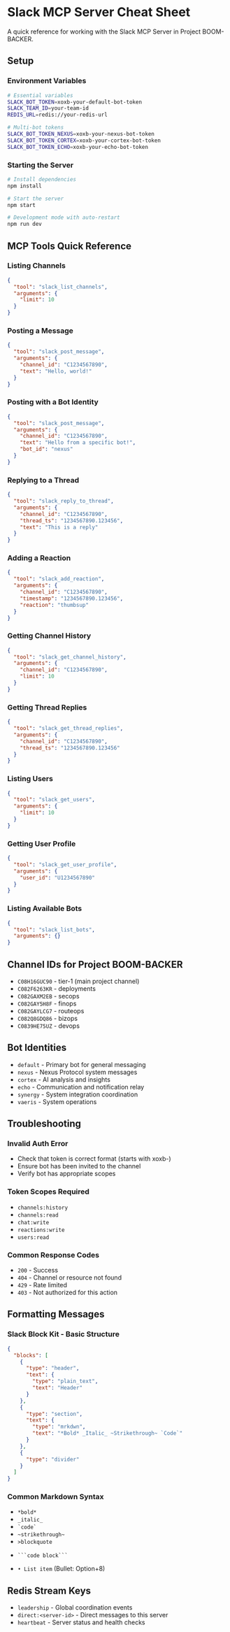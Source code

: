 # Slack MCP Server Cheat Sheet

A quick reference for working with the Slack MCP Server in Project BOOM-BACKER.

## Setup

### Environment Variables

```bash
# Essential variables
SLACK_BOT_TOKEN=xoxb-your-default-bot-token
SLACK_TEAM_ID=your-team-id
REDIS_URL=redis://your-redis-url

# Multi-bot tokens
SLACK_BOT_TOKEN_NEXUS=xoxb-your-nexus-bot-token
SLACK_BOT_TOKEN_CORTEX=xoxb-your-cortex-bot-token
SLACK_BOT_TOKEN_ECHO=xoxb-your-echo-bot-token
```

### Starting the Server

```bash
# Install dependencies
npm install

# Start the server
npm start

# Development mode with auto-restart
npm run dev
```

## MCP Tools Quick Reference

### Listing Channels
```json
{
  "tool": "slack_list_channels",
  "arguments": {
    "limit": 10
  }
}
```

### Posting a Message
```json
{
  "tool": "slack_post_message",
  "arguments": {
    "channel_id": "C1234567890",
    "text": "Hello, world!"
  }
}
```

### Posting with a Bot Identity
```json
{
  "tool": "slack_post_message",
  "arguments": {
    "channel_id": "C1234567890",
    "text": "Hello from a specific bot!",
    "bot_id": "nexus"
  }
}
```

### Replying to a Thread
```json
{
  "tool": "slack_reply_to_thread",
  "arguments": {
    "channel_id": "C1234567890",
    "thread_ts": "1234567890.123456",
    "text": "This is a reply"
  }
}
```

### Adding a Reaction
```json
{
  "tool": "slack_add_reaction",
  "arguments": {
    "channel_id": "C1234567890",
    "timestamp": "1234567890.123456",
    "reaction": "thumbsup"
  }
}
```

### Getting Channel History
```json
{
  "tool": "slack_get_channel_history",
  "arguments": {
    "channel_id": "C1234567890",
    "limit": 10
  }
}
```

### Getting Thread Replies
```json
{
  "tool": "slack_get_thread_replies",
  "arguments": {
    "channel_id": "C1234567890",
    "thread_ts": "1234567890.123456"
  }
}
```

### Listing Users
```json
{
  "tool": "slack_get_users",
  "arguments": {
    "limit": 10
  }
}
```

### Getting User Profile
```json
{
  "tool": "slack_get_user_profile",
  "arguments": {
    "user_id": "U1234567890"
  }
}
```

### Listing Available Bots
```json
{
  "tool": "slack_list_bots",
  "arguments": {}
}
```

## Channel IDs for Project BOOM-BACKER

- `C08H16GUC90` - tier-1 (main project channel)
- `C082F6263KR` - deployments 
- `C082GAXM2EB` - secops
- `C082GAY5H8F` - finops
- `C082GAYLCG7` - routeops
- `C082Q8GDQ86` - bizops
- `C0839HE75UZ` - devops

## Bot Identities

- `default` - Primary bot for general messaging
- `nexus` - Nexus Protocol system messages
- `cortex` - AI analysis and insights
- `echo` - Communication and notification relay
- `synergy` - System integration coordination
- `vaeris` - System operations

## Troubleshooting

### Invalid Auth Error
- Check that token is correct format (starts with xoxb-)
- Ensure bot has been invited to the channel
- Verify bot has appropriate scopes

### Token Scopes Required
- `channels:history`
- `channels:read`
- `chat:write`
- `reactions:write`
- `users:read`

### Common Response Codes
- `200` - Success
- `404` - Channel or resource not found
- `429` - Rate limited
- `403` - Not authorized for this action

## Formatting Messages

### Slack Block Kit - Basic Structure
```json
{
  "blocks": [
    {
      "type": "header",
      "text": {
        "type": "plain_text",
        "text": "Header"
      }
    },
    {
      "type": "section",
      "text": {
        "type": "mrkdwn",
        "text": "*Bold* _Italic_ ~Strikethrough~ `Code`"
      }
    },
    {
      "type": "divider"
    }
  ]
}
```

### Common Markdown Syntax
- `*bold*`
- `_italic_`
- `` `code` ``
- `~strikethrough~`
- `>blockquote`
- ```
  ```code block```
  ```
- `• List item` (Bullet: Option+8)

## Redis Stream Keys

- `leadership` - Global coordination events
- `direct:<server-id>` - Direct messages to this server
- `heartbeat` - Server status and health checks
